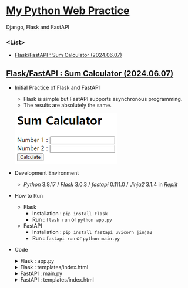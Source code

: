 # [My Python Web Practice](../README.md)

Django, Flask and FastAPI


### \<List>

- [Flask/FastAPI : Sum Calculator (2024.06.07)](#flaskfastapi--sum-calculator-20240607)


## [Flask/FastAPI : Sum Calculator (2024.06.07)](#list)

- Initial Practice of Flask and FastAPI  
  - Flask is simple but FastAPI supports asynchronous programming.
  - The results are absolutely the same.

  ![Sum Calculator](./Images/Flask_FastAPI_SumCalculator.png)

- Development Environment  
  - *Python* 3.8.17 / *Flask* 3.0.3 / *fastapi* 0.111.0 / *Jinja2* 3.1.4 in [*Replit*](https://replit.com/)

- How to Run
  - Flask
    - Installation : `pip install Flask`
    - Run : `flask run` or `python app.py`
  - FastAPI
    - Installation : `pip install fastapi uvicorn jinja2`
    - Run : `fastapi run` or `python main.py`

- Code
  <details>
    <summary>Flask : app.py</summary>

  ```python
  from flask import Flask, request, render_template
  ```
  ```python
  app = Flask(__name__)

  @app.route('/', methods=['GET', 'POST'])
  def index():
      """
      Handle the root URL route and calculate the sum of two numbers.

      Returns:
          str: Rendered HTML template with the result if POST request, otherwise the form.
      """
      result = None
      if request.method == 'POST':
          try:
              num1 = float(request.form['num1'])
              num2 = float(request.form['num2'])
              result = num1 + num2
          except (ValueError, KeyError):
              result = 'Invalid input. Please enter valid numbers.'
      return render_template('index.html', result=result)
  ```
  ```python
  if __name__ == '__main__':
      # Run the Flask development server with debug mode enabled.
      app.run(debug=True)
  ```
  </details>
  <details>
    <summary>Flask : templates/index.html</summary>

  ```html
  <!doctype html>
  <html lang="en">
  <head>
      <meta charset="UTF-8">
      <meta name="viewport" content="width=device-width, initial-scale=1.0">
      <title>Sum Calculator (2024.06.07)</title>
  </head>
  <body>
      <h1>Sum Calculator</h1>
      <form method="post" action="/">
          <label for="num1">Number 1 :</label>
          <input type="text" id="num1" name="num1" required>
          <br>
          <label for="num2">Number 2 :</label>
          <input type="text" id="num2" name="num2" required>
          <br>
          <input type="submit" value="Calculate">
      </form>
      …… Skip this part because it causes an error when deploying to GitHub ……
  </body>
  </html>
  ```
  </details>
  <details>
    <summary>FastAPI : main.py</summary>

  ```python
  from fastapi import FastAPI, Form
  from fastapi.responses import HTMLResponse
  from fastapi.templating import Jinja2Templates
  from fastapi.requests import Request
  ```
  ```python
  app = FastAPI()

  templates = Jinja2Templates(directory="templates")
  ```
  ```python
  @app.get("/", response_class=HTMLResponse)
  async def get_form(request: Request):
      """
      Handle the root URL route with a GET request.

      Args:
          request (Request): The request object.

      Returns:
          HTMLResponse: Rendered HTML form template.
      """
      return templates.TemplateResponse("index.html", {"request": request, "result": None})
  ```
  ```python
  @app.post("/", response_class=HTMLResponse)
  async def post_form(request: Request, num1: float = Form(...), num2: float = Form(...)):
      """
      Handle the root URL route with a POST request and calculate the sum of two numbers.

      Args:
          request (Request): The request object.
          num1 (float): The first number.
          num2 (float): The second number.

      Returns:
          HTMLResponse: Rendered HTML template with the result.
      """
      result = num1 + num2
      return templates.TemplateResponse("index.html", {"request": request, "result": result})
  ```
  ```python
  if __name__ == '__main__':
      import uvicorn
      # Run the FastAPI development server.
      uvicorn.run(app, host="127.0.0.1", port=8000, log_level="info")
  ```
  </details>
  <details>
    <summary>FastAPI : templates/index.html</summary>

  ```html
  <!doctype html>
  <html lang="en">
  <head>
      <meta charset="UTF-8">
      <meta name="viewport" content="width=device-width, initial-scale=1.0">
      <title>Sum Calculator (2024.06.07)</title>
  </head>
  <body>
      <h1>Sum Calculator</h1>
      <form method="post" action="/">
          <label for="num1">Number 1 :</label>
          <input type="text" id="num1" name="num1" required>
          <br>
          <label for="num2">Number 2 :</label>
          <input type="text" id="num2" name="num2" required>
          <br>
          <input type="submit" value="Calculate">
      </form>
      …… Skip this part because it causes an error when deploying to GitHub ……
  </body>
  </html>
  ```
  </details>
